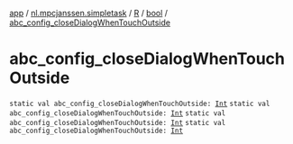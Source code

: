 [app](../../../index.md) / [nl.mpcjanssen.simpletask](../../index.md) / [R](../index.md) / [bool](index.md) / [abc_config_closeDialogWhenTouchOutside](.)

# abc_config_closeDialogWhenTouchOutside

`static val abc_config_closeDialogWhenTouchOutside: `[`Int`](https://kotlinlang.org/api/latest/jvm/stdlib/kotlin/-int/index.html)
`static val abc_config_closeDialogWhenTouchOutside: `[`Int`](https://kotlinlang.org/api/latest/jvm/stdlib/kotlin/-int/index.html)
`static val abc_config_closeDialogWhenTouchOutside: `[`Int`](https://kotlinlang.org/api/latest/jvm/stdlib/kotlin/-int/index.html)
`static val abc_config_closeDialogWhenTouchOutside: `[`Int`](https://kotlinlang.org/api/latest/jvm/stdlib/kotlin/-int/index.html)